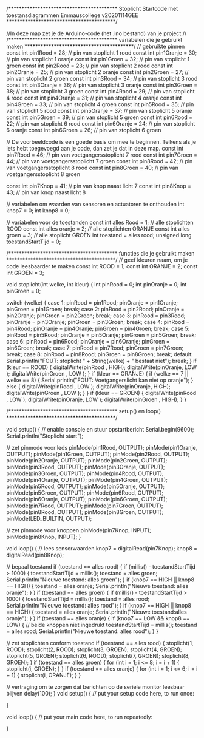 /*****************************************
   Stoplicht Startcode
   met toestansdiagrammen
   Emmauscollege
   v20201114GEE
 *****************************************/

//In deze map zet je de Arduino-code (het .ino bestand) van je project.//
 /*****************************************
    variabelen die je gebruikt maken
  *****************************************/
 // gebruikte pinnen
 const int pin1Rood   = 28; // pin van stoplicht 1 rood
 const int pin1Oranje = 30; // pin van stoplicht 1 oranje
 const int pin1Groen  = 32; // pin van stoplicht 1 groen
 const int pin2Rood   = 23; // pin van stoplicht 2 rood
 const int pin2Oranje = 25; // pin van stoplicht 2 oranje
 const int pin2Groen  = 27; // pin van stoplicht 2 groen
 const int pin3Rood   = 34; // pin van stoplicht 3 rood
 const int pin3Oranje = 36; // pin van stoplicht 3 oranje
 const int pin3Groen  = 38; // pin van stoplicht 3 groen
 const int pin4Rood   = 29; // pin van stoplicht 4 rood
 const int pin4Oranje = 31; // pin van stoplicht 4 oranje
 const int pin4Groen  = 33; // pin van stoplicht 4 groen
 const int pin5Rood   = 35; // pin van stoplicht 5 rood
 const int pin5Oranje = 37; // pin van stoplicht 5 oranje
 const int pin5Groen  = 39; // pin van stoplicht 5 groen
 const int pin6Rood   = 22; // pin van stoplicht 6 rood
 const int pin6Oranje = 24; // pin van stoplicht 6 oranje
 const int pin6Groen  = 26; // pin van stoplicht 6 groen

// De voorbeeldcode is een goede basis om mee te beginnen. Telkens als je iets hebt toegevoegd aan je code, dan zet je dat in deze map. 
 const int pin7Rood  = 46; // pin van voetgangersstoplicht 7 rood
 const int pin7Groen = 44; // pin van voetgangersstoplicht 7 groen
 const int pin8Rood  = 42; // pin van voetgangersstoplicht 8 rood
 const int pin8Groen = 40; // pin van voetgangersstoplicht 8 groen

 const int pin7Knop  = 41; // pin van knop naast licht 7
 const int pin8Knop  = 43; // pin van knop naast licht 8

 // variabelen om waarden van sensoren en actuatoren te onthouden
 int knop7 = 0;
 int knop8 = 0;

 // variabelen voor de toestanden
 const int alles Rood = 1; // alle stoplichten ROOD
 const int alles oranje = 2; // alle stoplichten ORANJE
 const int alles groen = 3; // alle stoplicht GROEN
 int toestand = alles rood;
 unsigned long toestandStartTijd = 0;

 /*****************************************
    functies die je gebruikt maken
  *****************************************/
 // geef kleuren naam, om je code leesbaarder te maken
 const int ROOD   = 1;
 const int ORANJE = 2;
 const int GROEN  = 3;

 void stoplicht(int welke, int kleur) {
   int pinRood   = 0;
   int pinOranje = 0;
   int pinGroen  = 0;

   switch (welke) {
     case 1:
       pinRood   = pin1Rood;
       pinOranje = pin1Oranje;
       pinGroen  = pin1Groen;
       break;
     case 2:
       pinRood   = pin2Rood;
       pinOranje = pin2Oranje;
       pinGroen  = pin2Groen;
       break;
     case 3:
       pinRood   = pin3Rood;
       pinOranje = pin3Oranje;
       pinGroen  = pin3Groen;
       break;
     case 4:
       pinRood   = pin4Rood;
       pinOranje = pin4Oranje;
       pinGroen  = pin4Groen;
       break;
     case 5:
       pinRood   = pin5Rood;
       pinOranje = pin5Oranje;
       pinGroen  = pin5Groen;
       break;
     case 6:
       pinRood   = pin6Rood;
       pinOranje = pin6Oranje;
       pinGroen  = pin6Groen;
       break;
     case 7:
       pinRood   = pin7Rood;
       pinGroen  = pin7Groen;
       break;
     case 8:
       pinRood   = pin8Rood;
       pinGroen  = pin8Groen;
       break;
     default:
       Serial.println("FOUT: stoplicht " + String(welke) + " bestaat niet");
       break;
   }
   if (kleur ==  ROOD) {
     digitalWrite(pinRood  , HIGH);
     digitalWrite(pinOranje, LOW );
     digitalWrite(pinGroen , LOW );
   }
   if (kleur ==  ORANJE) {
     if (welke == 7 || welke == 8) {
       Serial.println("FOUT: Voetgangerslicht kan niet op oranje");
     } else {
       digitalWrite(pinRood  , LOW );
       digitalWrite(pinOranje, HIGH);
       digitalWrite(pinGroen , LOW );
     }
   }
   if (kleur ==  GROEN) {
     digitalWrite(pinRood  , LOW );
     digitalWrite(pinOranje, LOW );
     digitalWrite(pinGroen , HIGH);
   }
 }

 /*****************************************
    setup() en loop()
  *****************************************/

 void setup() {
   // enable console en stuur opstartbericht
   Serial.begin(9600);
   Serial.println("Stoplicht start");

   // zet pinmode voor leds
   pinMode(pin1Rood, OUTPUT);
   pinMode(pin1Oranje, OUTPUT);
   pinMode(pin1Groen, OUTPUT);
   pinMode(pin2Rood, OUTPUT);
   pinMode(pin2Oranje, OUTPUT);
   pinMode(pin2Groen, OUTPUT);
   pinMode(pin3Rood, OUTPUT);
   pinMode(pin3Oranje, OUTPUT);
   pinMode(pin3Groen, OUTPUT);
   pinMode(pin4Rood, OUTPUT);
   pinMode(pin4Oranje, OUTPUT);
   pinMode(pin4Groen, OUTPUT);
   pinMode(pin5Rood, OUTPUT);
   pinMode(pin5Oranje, OUTPUT);
   pinMode(pin5Groen, OUTPUT);
   pinMode(pin6Rood, OUTPUT);
   pinMode(pin6Oranje, OUTPUT);
   pinMode(pin6Groen, OUTPUT);
   pinMode(pin7Rood, OUTPUT);
   pinMode(pin7Groen, OUTPUT);
   pinMode(pin8Rood, OUTPUT);
   pinMode(pin8Groen, OUTPUT);
   pinMode(LED_BUILTIN, OUTPUT);

   // zet pinmode voor knoppen
   pinMode(pin7Knop, INPUT);
   pinMode(pin8Knop, INPUT);
 }

 void loop() {
   // lees sensorwaarden
   knop7 = digitalRead(pin7Knop);
   knop8 = digitalRead(pin8Knop);

   // bepaal toestand
   if (toestand == alles rood) {
     if (millis() - toestandStartTijd > 1000) {
       toestandStartTijd = millis();
       toestand = alles groen;
       Serial.println("Nieuwe toestand: alles groen");
     }
     if (knop7 == HIGH || knop8 == HIGH) {
       toestand = alles oranje;
       Serial.println("Nieuwe toestand: alles oranje");
     }
   }
   if (toestand == alles groen) {
     if (millis() - toestandStartTijd > 1000) {
       toestandStartTijd = millis();
       toestand = alles rood;
       Serial.println("Nieuwe toestand: alles rood");
     }
     if (knop7 == HIGH || knop8 == HIGH) {
       toestand = alles oranje;
       Serial.println("Nieuwe toestand:alles oranje");
     }
   }
   if (toestand == alles oranje) {
     if (knop7 == LOW && knop8 == LOW) { // beide knoppen niet ingedrukt
       toestandStartTijd = millis();
       toestand = alles rood;
       Serial.println("Nieuwe toestand: alles rood");
     }
   }

   // zet stoplichten conform toestand
   if (toestand == alles rood) {
       stoplicht(1, ROOD);
       stoplicht(2, ROOD);
       stoplicht(3, GROEN);
       stoplicht(4, GROEN);
       stoplicht(5, GROEN);
       stoplicht(6, ROOD);
       stoplicht(7, GROEN);
       stoplicht(8, GROEN);
   }
   if (toestand == alles groen) {
     for (int i = 1; i <= 8; i = i + 1) {
       stoplicht(i, GROEN);
     }
   }
   if (toestand == alles oranje) {
     for (int i = 1; i <= 6; i = i + 1) {
       stoplicht(i, ORANJE);
     }
   }

   // vertraging om te zorgen dat berichten op de seriele monitor leesbaar blijven
   delay(100);
 }
void setup() {
  // put your setup code here, to run once:

}

void loop() {
  // put your main code here, to run repeatedly:

}
